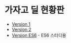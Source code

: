 # 가자고 딜 현황판

- [Version 1](http://leisureq.github.io/gajago-dashboard-deals/)
- [Version 2](http://leisureq.github.io/gajago-dashboard-deals/v2/)
- [Version ES6](http://leisureq.github.io/gajago-dashboard-deals/es6/) - ES6 스터디용
